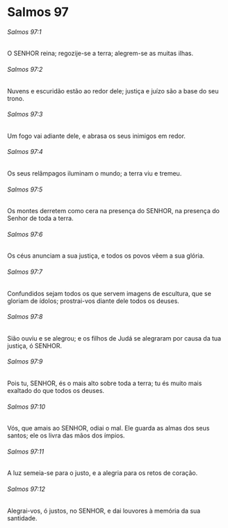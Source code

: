 # Salmos 97

###### Salmos 97:1

O SENHOR reina; regozije-se a terra; alegrem-se as muitas ilhas.

###### Salmos 97:2

Nuvens e escuridão estão ao redor dele; justiça e juízo são a base do seu trono.

###### Salmos 97:3

Um fogo vai adiante dele, e abrasa os seus inimigos em redor.

###### Salmos 97:4

Os seus relâmpagos iluminam o mundo; a terra viu e tremeu.

###### Salmos 97:5

Os montes derretem como cera na presença do SENHOR, na presença do Senhor de toda a terra.

###### Salmos 97:6

Os céus anunciam a sua justiça, e todos os povos vêem a sua glória.

###### Salmos 97:7

Confundidos sejam todos os que servem imagens de escultura, que se gloriam de ídolos; prostrai-vos diante dele todos os deuses.

###### Salmos 97:8

Sião ouviu e se alegrou; e os filhos de Judá se alegraram por causa da tua justiça, ó SENHOR.

###### Salmos 97:9

Pois tu, SENHOR, és o mais alto sobre toda a terra; tu és muito mais exaltado do que todos os deuses.

###### Salmos 97:10

Vós, que amais ao SENHOR, odiai o mal. Ele guarda as almas dos seus santos; ele os livra das mãos dos ímpios.

###### Salmos 97:11

A luz semeia-se para o justo, e a alegria para os retos de coração.

###### Salmos 97:12

Alegrai-vos, ó justos, no SENHOR, e dai louvores à memória da sua santidade.

